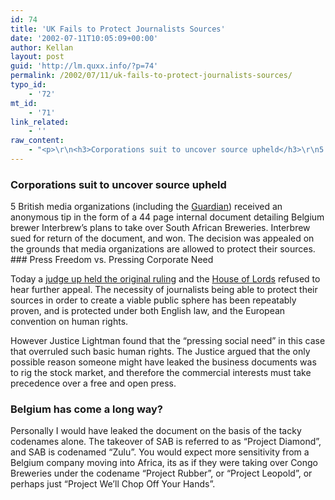 ```yaml
---
id: 74
title: 'UK Fails to Protect Journalists Sources'
date: '2002-07-11T10:05:09+00:00'
author: Kellan
layout: post
guid: 'http://lm.quxx.info/?p=74'
permalink: /2002/07/11/uk-fails-to-protect-journalists-sources/
typo_id:
    - '72'
mt_id:
    - '71'
link_related:
    - ''
raw_content:
    - "<p>\r\n<h3>Corporations suit to uncover source upheld</h3>\r\n5 British media organizations (including  the <a href=\\\"http://guardian.co.uk\\\">Guardian</a>) received \r\nan anonymous tip in the form of a 44 page internal document detailing Belgium brewer \r\nInterbrew\\'s plans to take over South African Breweries.  Interbrew sued for return \r\nof the document, and won.  The decision was appealed on the grounds that media organizations are allowed to protect their sources.\r\n</p>\r\n<p>\r\n<h3>Press Freedom vs. Pressing Corporate Need</h3>\r\nToday a <a href=\\\"http://media.guardian.co.uk/presspublishing/story/0,7495,753149,00.html\\\">judge up held the original ruling</a> \r\nand the <a href=\\\"http://media.guardian.co.uk/presspublishing/story/0,7495,753143,00.html\\\">House of Lords</a> refused to hear further appeal.\r\n</p>\r\n<p>\r\nThe necessity of journalists being able to protect their sources in order to create a viable public sphere has been repeatably proven, and is protected under both English law, and the European convention on human rights.\r\n</p>\r\n<p>\r\nHowever Justice Lightman found that the \\\"pressing social need\\\" in this case that overruled \r\nsuch basic human rights.  The Justice argued that the only\r\npossible reason someone might have leaked the business documents was to rig the stock market, and therefore the commercial interests must take precedence over a free and open press.\r\n</p>\r\n<p>\r\n<h3>Belgium has come a long way?</h3>\r\nPersonally I would have leaked the document on the basis of the tacky codenames alone.  The takeover of SAB is referred to as \\\"Project Diamond\\\",\r\nand SAB is codenamed \\\"Zulu\\\".  You would expect more sensitivity from a Belgium company moving into Africa, its as if they were taking over\r\nCongo Breweries under the codename \\\"Project Rubber\\\", or \\\"Project Leopold\\\", or perhaps just \\\"Project We\\'ll Chop Off Your Hands\\\".\r\n</p>"
---
```


### Corporations suit to uncover source upheld

5 British media organizations (including the [Guardian](http://guardian.co.uk)) received an anonymous tip in the form of a 44 page internal document detailing Belgium brewer Interbrew’s plans to take over South African Breweries. Interbrew sued for return of the document, and won. The decision was appealed on the grounds that media organizations are allowed to protect their sources. ### Press Freedom vs. Pressing Corporate Need

Today a [judge up held the original ruling](http://media.guardian.co.uk/presspublishing/story/0,7495,753149,00.html) and the [House of Lords](http://media.guardian.co.uk/presspublishing/story/0,7495,753143,00.html) refused to hear further appeal. The necessity of journalists being able to protect their sources in order to create a viable public sphere has been repeatably proven, and is protected under both English law, and the European convention on human rights.

However Justice Lightman found that the “pressing social need” in this case that overruled such basic human rights. The Justice argued that the only possible reason someone might have leaked the business documents was to rig the stock market, and therefore the commercial interests must take precedence over a free and open press.

### Belgium has come a long way?

Personally I would have leaked the document on the basis of the tacky codenames alone. The takeover of SAB is referred to as “Project Diamond”, and SAB is codenamed “Zulu”. You would expect more sensitivity from a Belgium company moving into Africa, its as if they were taking over Congo Breweries under the codename “Project Rubber”, or “Project Leopold”, or perhaps just “Project We’ll Chop Off Your Hands”. 